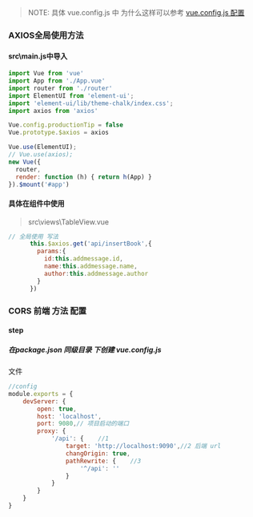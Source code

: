 
> NOTE: 具体 vue.config.js 中 为什么这样可以参考
> [vue.config.js 配置](https://zhuanlan.zhihu.com/p/628263030#:~:text=%E4%BB%80%E4%B9%88%E6%98%AF%E8%B7%A8%E5%9F%9F%EF%BC%8C%E4%B8%BA%E4%BB%80%E4%B9%88%E4%BC%9A)
### AXIOS全局使用方法
#### src\main.js中导入

```javascript
import Vue from 'vue'
import App from './App.vue'
import router from './router'
import ElementUI from 'element-ui';
import 'element-ui/lib/theme-chalk/index.css';
import axios from 'axios'

Vue.config.productionTip = false
Vue.prototype.$axios = axios

Vue.use(ElementUI);
// Vue.use(axios);
new Vue({
  router,
  render: function (h) { return h(App) }
}).$mount('#app')
```
#### 具体在组件中使用
> src\views\TableView.vue
```javascript
// 全局使用 写法
      this.$axios.get('api/insertBook',{
        params:{
          id:this.addmessage.id,
          name:this.addmessage.name,
          author:this.addmessage.author
        }
      })
```
### CORS 前端 方法 配置

#### step
##### 在package.json 同级目录 下创建 vue.config.js
文件

```javascript
//config
module.exports = {
    devServer: {
        open: true,
        host: 'localhost',
        port: 9080,// 项目启动的端口
        proxy: {
            '/api': {    //1
                target: 'http://localhost:9090',//2 后端 url
                changOrigin: true,
                pathRewrite: {    //3
                    '^/api': ''
                }
            }
        }
    }
}
```
